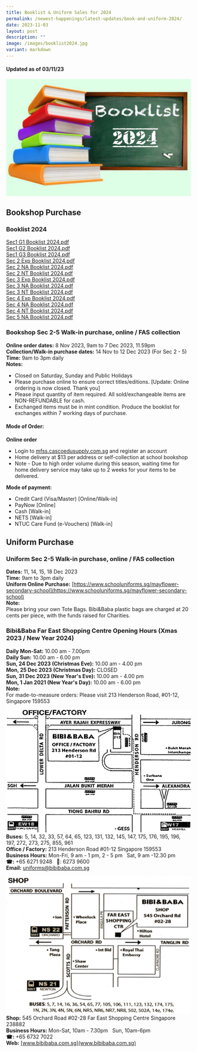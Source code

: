 ```yaml
---
title: Booklist & Uniform Sales for 2024
permalink: /newest-happenings/latest-updates/book-and-uniform-2024/
date: 2023-11-03
layout: post
description: ""
image: /images/booklist2024.jpg
variant: markdown
---
```

#### **Updated as of 03/11/23**

![](/images/booklist2024.jpg)

## Bookshop Purchase

### Booklist 2024

[Sec1 G1 Booklist 2024.pdf](/files/2024%20Booklist/S1G1.pdf)  
[Sec1 G2 Booklist 2024.pdf](/files/2024%20Booklist/S1G2.pdf)  
[Sec1 G3 Booklist 2024.pdf](/files/2024%20Booklist/S1G3.pdf)   
[Sec 2 Exp Booklist 2024.pdf](/files/2024%20Booklist/s2%20exp%20booklist%202023.pdf)  
[Sec 2 NA Booklist 2024.pdf](/files/2024%20Booklist/s2%20na%20booklist%202023.pdf)  
[Sec 2 NT Booklist 2024.pdf](/files/2024%20Booklist/s2%20nt%20booklist%202023.pdf)  
[Sec 3 Exp Booklist 2024.pdf](/files/2024%20Booklist/s3%20exp%20booklist%202023.pdf)  
[Sec 3 NA Booklist 2024.pdf](/files/2024%20Booklist/s3%20na%20booklist%202023.pdf)  
[Sec 3 NT Booklist 2024.pdf](/files/2024%20Booklist/s3%20nt%20booklist%202023.pdf)  
[Sec 4 Exp Booklist 2024.pdf](/files/2024%20Booklist/s4%20exp%20booklist%202023.pdf)  
[Sec 4 NA Booklist 2024.pdf](/files/2024%20Booklist/s4%20na%20booklist%202023.pdf)  
[Sec 4 NT Booklist 2024.pdf](/files/2024%20Booklist/s4%20nt%20booklist%202023.pdf)  
[Sec 5 NA Booklist 2024.pdf](/files/2024%20Booklist/s5%20na%20booklist%202023.pdf)

### Bookshop Sec 2-5 Walk-in purchase, online / FAS collection

**Online order dates:** 8 Nov 2023, 9am to 7 Dec 2023, 11.59pm  
**Collection/Walk-in purchase dates:** 14 Nov to 12 Dec 2023 (For Sec 2 - 5)  
**Time:** 9am to 3pm daily  
**Notes:**  
* Closed on Saturday, Sunday and Public Holidays  
* Please purchase online to ensure correct titles/editions. [Update: Online ordering is now closed. Thank you]
* Please input quantity of item required. All sold/exchangeable items are NON-REFUNDABLE for cash.
* Exchanged items must be in mint condition. Produce the booklist for exchanges within 7 working days of purchase.  

#### Mode of Order:
**Online order**
* Login to [mfss.cascoedusupply.com.sg](https://mfss.cascoedusupply.com.sg) and register an account 
* Home delivery at $13 per address or self-collection at school bookshop
* Note - Due to high order volume during this season, waiting time for home delivery service may take up to 2 weeks for your items to be delivered.  


**Mode of payment:** 
* Credit Card (Visa/Master) [Online/Walk-in]
* PayNow [Online]
* Cash [Walk-in]
* NETS [Walk-in]
* NTUC Care Fund (e-Vouchers) [Walk-in]


## Uniform Purchase

### Uniform Sec 2-5 Walk-in purchase, online / FAS collection

**Dates:** 11, 14, 15, 18 Dec 2023  
**Time:** 9am to 3pm daily  
**Uniform Online Purchase:** [https://www.schooluniforms.sg/mayflower-secondary-school](https://www.schooluniforms.sg/mayflower-secondary-school)  
**Note:**  
Please bring your own Tote Bags. Bibi&Baba plastic bags are charged at 20 cents per piece, with the funds raised for Charities.

### Bibi&Baba Far East Shopping Centre Opening Hours (Xmas 2023 / New Year 2024)

**Daily Mon-Sat:** 10.00 am - 7.00pm  
**Daily Sun:** 10.00 am - 6.00 pm  
**Sun, 24 Dec 2023 (Christmas Eve):** 10.00 am - 4.00 pm  
**Mon, 25 Dec 2023 (Christmas Day):** CLOSED  
**Sun, 31 Dec 2023 (New Year's Eve):** 10.00 am - 4.00 pm  
**Mon, 1 Jan 2021 (New Year's Day):** 10.00 am - 6.00 pm  
**Note:**  
For made-to-measure orders: Please visit 213 Henderson Road, #01-12, Singapore 159553

![](/images/office.png)
**Buses:** 5, 14, 32, 33, 57, 64, 65, 123, 131, 132, 145, 147, 175, 176, 195, 196, 197, 272, 273, 275, 855, 961  
**Office / Factory:** 213 Henderson Road #01-12 Singapore 159553  
**Business Hours:** Mon-Fri, 9 am - 1 pm, 2 - 5 pm   Sat, 9 am -12.30 pm  
**☎:** +65 6271 9248   📠: 6273 9600  
**Email:** [uniforms@bibibaba.com.sg](mailto:uniforms@bibibaba.com.sg)

![](/images/office1.png)
**Shop:** 545 Orchard Road #02-28 Far East Shopping Centre Singapore 238882  
**Business Hours:** Mon-Sat, 10am - 7.30pm   Sun, 10am-6pm  
**☎:** +65 6732 7022  
**Web:** [www.bibibaba.com.sg](www.bibibaba.com.sg)